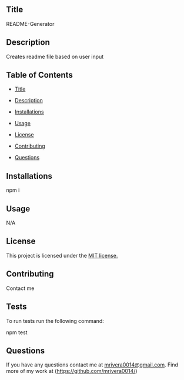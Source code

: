  ## Title
 README-Generator


## Description
Creates readme file based on user input

## Table of Contents
* [Title](##Title)
</b>

* [Description](##Description)
</b>

* [Installations](##Installations)
</b>

* [Usage](##Usage)
</b>

* [License](##License)
</b>

* [Contributing](##Contributing)
</b>

* [Questions](##Questions)




## Installations
npm i


## Usage
N/A

## License

This project is licensed under the 
[MIT license.](https://opensource.org/licenses/MIT)

## Contributing
Contact me

## Tests
To run tests run the following command:

npm test

## Questions
If you have any questions contact me at mrivera0014@gmail.com.
Find more of my work at (https://github.com/mrivera0014/)